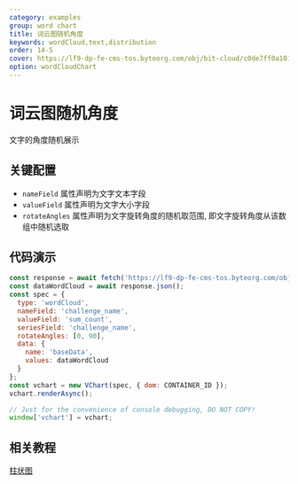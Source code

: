 ```yaml
---
category: examples
group: word chart
title: 词云图随机角度
keywords: wordCloud,text,distribution
order: 14-5
cover: https://lf9-dp-fe-cms-tos.byteorg.com/obj/bit-cloud/c0de7ff0a101bd4cb25c81700.png
option: wordCloudChart
---
```


# 词云图随机角度

文字的角度随机展示

## 关键配置

- `nameField` 属性声明为文字文本字段
- `valueField` 属性声明为文字大小字段
- `rotateAngles` 属性声明为文字旋转角度的随机取范围, 即文字旋转角度从该数组中随机选取

## 代码演示

```javascript livedemo
const response = await fetch('https://lf9-dp-fe-cms-tos.byteorg.com/obj/bit-cloud/data-wordcloud.json');
const dataWordCloud = await response.json();
const spec = {
  type: 'wordCloud',
  nameField: 'challenge_name',
  valueField: 'sum_count',
  seriesField: 'challenge_name',
  rotateAngles: [0, 90],
  data: {
    name: 'baseData',
    values: dataWordCloud
  }
};
const vchart = new VChart(spec, { dom: CONTAINER_ID });
vchart.renderAsync();

// Just for the convenience of console debugging, DO NOT COPY!
window['vchart'] = vchart;
```

## 相关教程

[柱状图](link)
